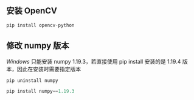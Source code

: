 <!--
 * @Description: 
 * @Version: 1.0
 * @Author: DaLao
 * @Email: dalao_li@163.com
 * @Date: 2021-09-24 20:37:24
 * @LastEditors: DaLao
 * @LastEditTime: 2021-10-01 23:08:47
-->
## 安装 OpenCV

```py
pip install opencv-python
```

## 修改 numpy 版本

$Windows$ 只能安装 numpy 1.19.3，若直接使用 pip install 安装的是 1.19.4 版本，因此在安装时需要指定版本

```py
pip uninstall numpy

pip install numpy==1.19.3
```